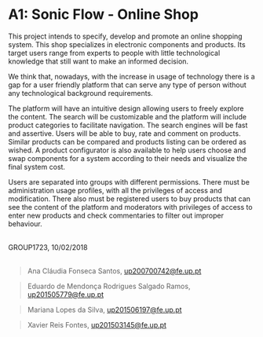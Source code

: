 # A1: Sonic Flow - Online Shop

This project intends to specify, develop and promote an online shopping system. This shop specializes in electronic components and products. Its target users range from experts to people with little technological knowledge that still want to make an informed decision.


We think that, nowadays, with the increase in usage of technology there is a gap for a user friendly platform that can serve any type of person without any technological background requirements.


The platform will have an intuitive design allowing users to freely explore the content. The search will be customizable and the platform will include product categories to facilitate navigation. The search engines will be fast and assertive. Users will be able to buy, rate and comment on products. Similar products can be compared and products listing can be ordered as wished. A product configurator is also available to help users choose and swap components for a system according to their needs and visualize the final system cost.


Users are separated into groups with different permissions. There must be administration usage profiles, with all the privileges of access and modification. There also must be registered users to buy products that can see the content of the platform and moderators with privileges of access to enter new products and check commentaries to filter out improper behaviour.  

<br>
GROUP1723, 10/02/2018
<br>
<br>

> Ana Cláudia Fonseca Santos, up200700742@fe.up.pt

> Eduardo de Mendonça Rodrigues Salgado Ramos, up201505779@fe.up.pt

> Mariana Lopes da Silva, up201506197@fe.up.pt

> Xavier Reis Fontes, up201503145@fe.up.pt
